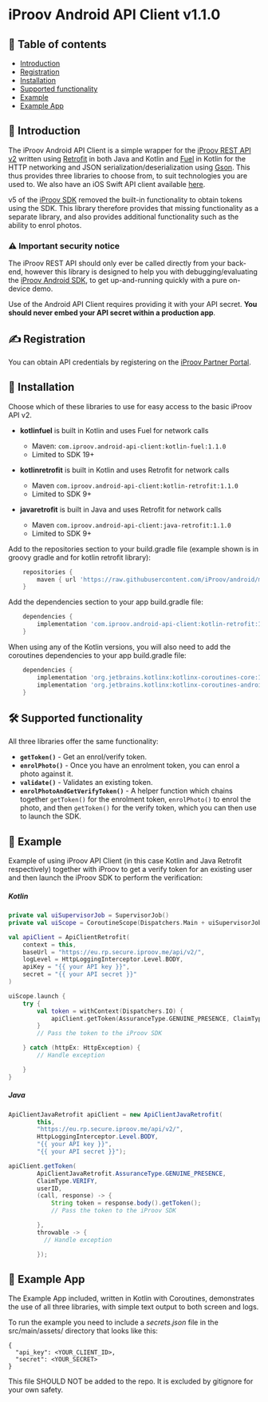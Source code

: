 # iProov Android API Client v1.1.0

## 📖 Table of contents

- [Introduction](#-introduction)
- [Registration](#-registration)
- [Installation](#-installation)
- [Supported functionality](#-supported-functionality)
- [Example](#-example)
- [Example App](#-example-app)

## 👋 Introduction

The iProov Android API Client is a simple wrapper for the [iProov REST API v2](https://secure.iproov.me/docs.html) written using [Retrofit](https://square.github.io/retrofit/) in both Java and Kotlin and [Fuel]() in Kotlin for the HTTP networking and JSON serialization/deserialization using [Gson](https://github.com/google/gson). This thus provides three libraries to choose from, to suit technologies you are used to. We also have an iOS Swift API client available [here](https://github.com/iProov/ios-api-client).

v5 of the [iProov SDK](https://github.com/iProov/android) removed the built-in functionality to obtain tokens using the SDK. This library therefore provides that missing functionality as a separate library, and also provides additional functionality such as the ability to enrol photos.

### ⚠️ Important security notice

The iProov REST API should only ever be called directly from your back-end, however this library is designed to help you with debugging/evaluating the [iProov Android SDK](https://github.com/iProov/android), to get up-and-running quickly with a pure on-device demo.

Use of the Android API Client requires providing it with your API secret. **You should never embed your API secret within a production app**.

## ✍️ Registration

You can obtain API credentials by registering on the [iProov Partner Portal](https://www.iproov.net).

## 📲 Installation

Choose which of these libraries to use for easy access to the basic iProov API v2.

+ **kotlinfuel** is built in Kotlin and uses Fuel for network calls
    + Maven: `com.iproov.android-api-client:kotlin-fuel:1.1.0`
    + Limited to SDK 19+

+ **kotlinretrofit** is built in Kotlin and uses Retrofit for network calls
    + Maven `com.iproov.android-api-client:kotlin-retrofit:1.1.0`
    + Limited to SDK 9+

+ **javaretrofit** is built in Java and uses Retrofit for network calls
    + Maven `com.iproov.android-api-client:java-retrofit:1.1.0`
    + Limited to SDK 9+

Add to the repositories section to your build.gradle file (example shown is in groovy gradle and for kotlin retrofit library):

```gradle
    repositories {
        maven { url 'https://raw.githubusercontent.com/iProov/android/master/maven/' }
    }
```

Add the dependencies section to your app build.gradle file:

```gradle
    dependencies {
        implementation 'com.iproov.android-api-client:kotlin-retrofit:1.1.0'
    }
```

When using any of the Kotlin versions, you will also need to add the coroutines dependencies to your app build.gradle file:

```gradle
    dependencies {
        implementation 'org.jetbrains.kotlinx:kotlinx-coroutines-core:1.3.0'
        implementation 'org.jetbrains.kotlinx:kotlinx-coroutines-android:1.3.0'
    }
```

## 🛠 Supported functionality

All three libraries offer the same functionality:

- **`getToken()`** - Get an enrol/verify token.
- **`enrolPhoto()`** - Once you have an enrolment token, you can enrol a photo against it.
- **`validate()`** - Validates an existing token.
- **`enrolPhotoAndGetVerifyToken()`** - A helper function which chains together `getToken()` for the enrolment token, `enrolPhoto()` to enrol the photo, and then `getToken()` for the verify token, which you can then use to launch the SDK.

## 🤳 Example

Example of using iProov API Client (in this case Kotlin and Java Retrofit respectively) together with iProov to get a verify token for an existing user and then launch the iProov SDK to perform the verification:

##### Kotlin
```kotlin
private val uiSupervisorJob = SupervisorJob()
private val uiScope = CoroutineScope(Dispatchers.Main + uiSupervisorJob)

val apiClient = ApiClientRetrofit(
    context = this,
    baseUrl = "https://eu.rp.secure.iproov.me/api/v2/",
    logLevel = HttpLoggingInterceptor.Level.BODY,
    apiKey = "{{ your API key }}",
    secret = "{{ your API secret }}"
)

uiScope.launch {
    try {
        val token = withContext(Dispatchers.IO) {
            apiClient.getToken(AssuranceType.GENUINE_PRESENCE, ClaimType.VERIFY, userId).token
        }
        // Pass the token to the iProov SDK

    } catch (httpEx: HttpException) {
        // Handle exception

    }
}
```
##### Java
```java
ApiClientJavaRetrofit apiClient = new ApiClientJavaRetrofit(
        this,
        "https://eu.rp.secure.iproov.me/api/v2/",
        HttpLoggingInterceptor.Level.BODY,
        "{{ your API key }}",
        "{{ your API secret }}");

apiClient.getToken(
        ApiClientJavaRetrofit.AssuranceType.GENUINE_PRESENCE,
        ClaimType.VERIFY,
        userID,
        (call, response) -> {
            String token = response.body().getToken();
            // Pass the token to the iProov SDK

        },
        throwable -> {
          // Handle exception

        });
```
## 🚀 Example App

The Example App included, written in Kotlin with Coroutines, demonstrates the use of all three libraries, with simple text output to both screen and logs.

To run the example you need to include a *secrets.json* file in the
src/main/assets/ directory that looks like this:

~~~
{
  "api_key": <YOUR_CLIENT_ID>,
  "secret": <YOUR_SECRET>
}
~~~

This file SHOULD NOT be added to the repo. It is excluded by gitignore
for your own safety.
